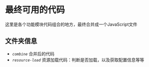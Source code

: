 # 最终可用的代码

这里是各个功能模块代码组合的地方，最终合并成一个JavaScript文件

## 文件夹信息

* *`combine`* 合并后的代码
* *`resource-load`* 资源加载代码：判断是否加载，以及获取配置信息等等
